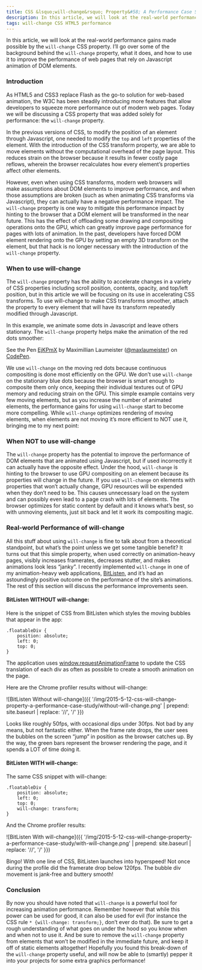 ```yaml
---
title: CSS &lsquo;will-change&rsquo; Property&#58; A Performance Case Study
description: In this article, we will look at the real-world performance gains made possible by the will-change CSS property. I’ll go over some of the background behind the will-change property, what it does, and how to use it to improve the performance of web pages that rely on Javascript animation of DOM elements.
tags: will-change CSS HTML5 performance
---
```


In this article, we will look at the real-world performance gains made possible by the ``will-change`` CSS property. I’ll go over some of the background behind the ``will-change`` property, what it does, and how to use it to improve the performance of web pages that rely on Javascript animation of DOM elements.

### Introduction

As HTML5 and CSS3 replace Flash as the go-to solution for web-based animation, the W3C has been steadily introducing more features that allow developers to squeeze more performance out of modern web pages. Today we will be discussing a CSS property that was added solely for performance: the ``will-change`` property.

In the previous versions of CSS, to modify the position of an element through Javascript, one needed to modify the ``top`` and ``left`` properties of the element. With the introduction of the CSS transform property, we are able to move elements without the computational overhead of the page layout. This reduces strain on the browser because it results in fewer costly page reflows, wherein the browser recalculates how every element’s properties affect other elements.

However, even when using CSS transforms, modern web browsers will make assumptions about DOM elements to improve performance, and when those assumptions are broken (such as when animating CSS transforms via Javascript), they can actually have a negative performance impact. The ``will-change`` property is one way to mitigate this performance impact by hinting to the browser that a DOM element will be transformed in the near future. This has the effect of offloading some drawing and compositing operations onto the GPU, which can greatly improve page performance for pages with lots of animation. In the past, developers have forced DOM element rendering onto the GPU by setting an empty 3D transform on the element, but that hack is no longer necessary with the introduction of the ``will-change`` property.

### When to use will-change

The ``will-change`` property has the ability to accelerate changes in a variety of CSS properties including scroll position, contents, opacity, and top/left position, but in this article we will be focusing on its use in accelerating CSS transforms. To use will-change to make CSS transforms smoother, attach the property to every element that will have its transform repeatedly modified through Javascript.

In this example, we animate some dots in Javascript and leave others stationary. The ``will-change`` property helps make the animation of the red dots smoother:

<p data-height="268" data-theme-id="0" data-slug-hash="EjKPmX" data-default-tab="result" data-user="maxlaumeister" class='codepen'>See the Pen <a href='http://codepen.io/maxlaumeister/pen/EjKPmX/'>EjKPmX</a> by Maximillian Laumeister (<a href='http://codepen.io/maxlaumeister'>@maxlaumeister</a>) on <a href='http://codepen.io'>CodePen</a>.</p>
<script async src="//assets.codepen.io/assets/embed/ei.js"></script>

We use ``will-change`` on the moving red dots because continuous compositing is done most efficiently on the GPU. We don’t use ``will-change`` on the stationary blue dots because the browser is smart enough to composite them only once, keeping their individual textures out of GPU memory and reducing strain on the GPU. This simple example contains very few moving elements, but as you increase the number of animated elements, the performance gains for using ``will-change`` start to become more compelling. While ``will-change`` optimizes rendering of moving elements, when elements are not moving it’s more efficient to NOT use it, bringing me to my next point:

### When NOT to use will-change

The ``will-change`` property has the potential to improve the performance of DOM elements that are animated using Javascript, but if used incorrectly it can actually have the opposite effect. Under the hood, ``will-change`` is hinting to the browser to use GPU compositing on an element because its properties will change in the future. If you use ``will-change`` on elements with properties that won’t actually change, GPU resources will be expended when they don’t need to be. This causes unnecessary load on the system and can possibly even lead to a page crash with lots of elements. The browser optimizes for static content by default and it knows what’s best, so with unmoving elements, just sit back and let it work its compositing magic.

### Real-world Performance of will-change

All this stuff about using ``will-change`` is fine to talk about from a theoretical standpoint, but what’s the point unless we get some tangible benefit? It turns out that this simple property, when used correctly on animation-heavy pages, visibly increases framerates, decreases stutter, and makes animations look less “janky”. I recently implemented ``will-change`` in one of my animation-heavy web applications, [BitListen](http://www.bitlisten.com/), and it’s had an astoundingly positive outcome on the performance of the site’s animations. The rest of this section will discuss the performance improvements seen.

#### BitListen WITHOUT will-change:

Here is the snippet of CSS from BitListen which styles the moving bubbles that appear in the app:

    .floatableDiv {
	    position: absolute;
	    left: 0;
	    top: 0;
    }

The application uses [window.requestAnimationFrame](https://developer.mozilla.org/en-US/docs/Web/API/window/requestAnimationFrame) to update the CSS translation of each div as often as possible to create a smooth animation on the page.

Here are the Chrome profiler results without will-change:

![BitListen Without will-change]({{ '/img/2015-5-12-css-will-change-property-a-performance-case-study/without-will-change.png' | prepend: site.baseurl | replace: '//', '/' }})

Looks like roughly 50fps, with occasional dips under 30fps. Not bad by any means, but not fantastic either. When the frame rate drops, the user sees the bubbles on the screen &ldquo;jump&rdquo; in position as the browser catches up. By the way, the green bars represent the browser rendering the page, and it spends a LOT of time doing it.

#### BitListen WITH will-change:

The same CSS snippet with will-change:

    .floatableDiv {
        position: absolute;
        left: 0;
        top: 0;
        will-change: transform;
    }

And the Chrome profiler results:

![BitListen With will-change]({{ '/img/2015-5-12-css-will-change-property-a-performance-case-study/with-will-change.png' | prepend: site.baseurl | replace: '//', '/' }})

Bingo! With one line of CSS, BitListen launches into hyperspeed! Not once during the profile did the framerate drop below 120fps. The bubble div movement is jank-free and buttery smooth!

### Conclusion

By now you should have noted that ``will-change`` is a powerful tool for increasing animation performance. Remember however that while this power can be used for good, it can also be used for evil (for instance the CSS rule ``* {will-change: transform;}``, don’t ever do that). Be sure to get a rough understanding of what goes on under the hood so you know when and when not to use it. And be sure to remove the ``will-change`` property from elements that won’t be modified in the immediate future, and keep it off of static elements altogether! Hopefully you found this break-down of the ``will-change`` property useful, and will now be able to (smartly) pepper it into your projects for some extra graphics performance!

